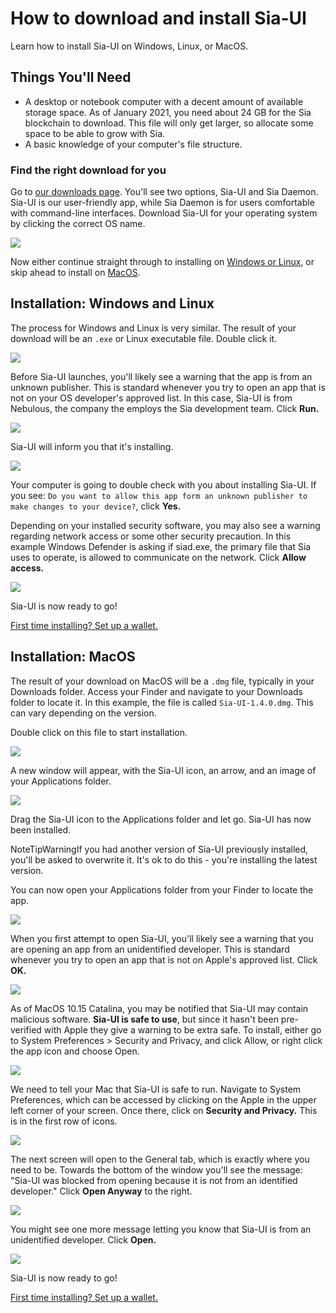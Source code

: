 # How to download and install Sia-UI

Learn how to install Sia-UI on Windows, Linux, or MacOS.

## Things You'll Need

* A desktop or notebook computer with a decent amount of available storage space. As of January 2021, you need about 24 GB for the Sia blockchain to download. This file will only get larger, so allocate some space to be able to grow with Sia.
* A basic knowledge of your computer's file structure.

### Find the right download for you <a id="find_the_right_download_for_you"></a>

Go to [our downloads page](http://sia.tech/get-started). You'll see two options, Sia-UI and Sia Daemon. Sia-UI is our user-friendly app, while Sia Daemon is for users comfortable with command-line interfaces. Download Sia-UI for your operating system by clicking the correct OS name.

![](../../.gitbook/assets/install-1.png)

Now either continue straight through to installing on [Windows or Linux](how-to-download-and-install-sia-ui.md#installation-windows-and-linux), or skip ahead to install on [MacOS](how-to-download-and-install-sia-ui.md#installation-macos).

## Installation: Windows and Linux

The process for Windows and Linux is very similar. The result of your download will be an `.exe` or Linux executable file. Double click it.

![](../../.gitbook/assets/install-2.png)

Before Sia-UI launches, you'll likely see a warning that the app is from an unknown publisher. This is standard whenever you try to open an app that is not on your OS developer's approved list. In this case, Sia-UI is from Nebulous, the company the employs the Sia development team. Click **Run.**

![](../../.gitbook/assets/install-3.png)

Sia-UI will inform you that it's installing.

![](../../.gitbook/assets/install-4.png)

Your computer is going to double check with you about installing Sia-UI. If you see: `Do you want to allow this app form an unknown publisher to make changes to your device?`, click **Yes.**

Depending on your installed security software, you may also see a warning regarding network access or some other security precaution. In this example Windows Defender is asking if siad.exe, the primary file that Sia uses to operate, is allowed to communicate on the network. Click **Allow access.**

![](../../.gitbook/assets/install-5.png)

Sia-UI is now ready to go!

[First time installing? Set up a wallet.](how-to-make-a-new-wallet-in-sia-ui.md)

## Installation: MacOS

The result of your download on MacOS will be a `.dmg` file, typically in your Downloads folder. Access your Finder and navigate to your Downloads folder to locate it. In this example, the file is called `Sia-UI-1.4.0.dmg`. This can vary depending on the version.

Double click on this file to start installation.

![](../../.gitbook/assets/install-6.png)

A new window will appear, with the Sia-UI icon, an arrow, and an image of your Applications folder.

![](../../.gitbook/assets/install-7.png)

Drag the Sia-UI icon to the Applications folder and let go. Sia-UI has now been installed.

NoteTipWarningIf you had another version of Sia-UI previously installed, you'll be asked to overwrite it. It's ok to do this - you're installing the latest version.

You can now open your Applications folder from your Finder to locate the app.

![](../../.gitbook/assets/install-8.png)

When you first attempt to open Sia-UI, you'll likely see a warning that you are opening an app from an unidentified developer. This is standard whenever you try to open an app that is not on Apple's approved list. Click **OK.**

![](../../.gitbook/assets/install-9.png)

As of MacOS 10.15 Catalina, you may be notified that Sia-UI may contain malicious software. **Sia-UI is safe to use**, but since it hasn't been pre-verified with Apple they give a warning to be extra safe. To install, either go to System Preferences &gt; Security and Privacy, and click Allow, or right click the app icon and choose Open.

![](../../.gitbook/assets/install-10.png)

We need to tell your Mac that Sia-UI is safe to run. Navigate to System Preferences, which can be accessed by clicking on the Apple in the upper left corner of your screen. Once there, click on **Security and Privacy.** This is in the first row of icons.

![](../../.gitbook/assets/install-11.png)

The next screen will open to the General tab, which is exactly where you need to be. Towards the bottom of the window you'll see the message: "Sia-UI was blocked from opening because it is not from an identified developer." Click **Open Anyway** to the right.

![](../../.gitbook/assets/install-12.png)

You might see one more message letting you know that Sia-UI is from an unidentified developer. Click **Open.**

![](../../.gitbook/assets/install-13.png)

Sia-UI is now ready to go!

[First time installing? Set up a wallet.](how-to-make-a-new-wallet-in-sia-ui.md)


